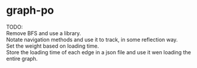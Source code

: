 # graph-po

TODO:  
  Remove BFS and use a library.  
  Notate navigation methods and use it to track, in some reflection way.  
  Set the weight based on loading time.  
  Store the loading time of each edge in a json file and use it wen loading the entire graph.  
